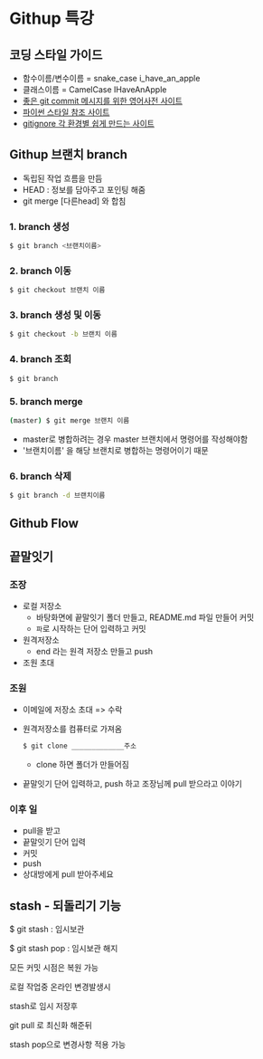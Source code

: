 # Githup 특강

## 코딩 스타일 가이드

- 함수이름/변수이름 = snake_case i_have_an_apple
- 클래스이름 = CamelCase             IHaveAnApple
- [좋은 git commit  메시지를 위한 영어사전 사이트](https://blog.ull.im/engineering/2019/03/10/logs-on-git.html)
- [파이썬 스타일 참조 사이트](https://www.python.org/dev/peps/pep-0008/)
- [gitignore 각 환경별 쉽게 만드는 사이트](https://www.toptal.com/developers/gitignore)

## Githup 브랜치 branch

- 독립된 작업 흐름을 만듬
- HEAD : 정보를 담아주고 포인팅 해줌
- git merge [다른head] 와 합침

### 1. branch 생성

```bash
$ git branch <브랜치이름>
```

### 2. branch 이동

```bash
$ git checkout 브랜치 이름
```

### 3. branch 생성 및 이동

```bash
$ git checkout -b 브랜치 이름
```

### 4. branch 조회

```bash
$ git branch
```

### 5. branch merge

```bash
(master) $ git merge 브랜치 이름
```

- master로 병합하려는 경우 master 브랜치에서 명령어를 작성해야함
- '브랜치이름' 을 해당 브랜치로 병합하는 명령어이기 때문

### 6. branch 삭제

```bash
$ git branch -d 브랜치이름
```



## Github Flow

 ## 끝말잇기

### 조장

- 로컬 저장소
  - 바탕화면에 끝말잇기 폴더 만들고, README.md 파일 만들어 커밋
  - `파`로 시작하는 단어 입력하고 커밋
- 원격저장소
  - end 라는 원격 저장소 만들고 push
- 조원 초대

### 조원

- 이메일에 저장소 초대 => 수락

- 원격저장소를 컴퓨터로 가져옴

  ```bash
  $ git clone _____________주소
  ```

  - clone 하면 폴더가 만들어짐

- 끝말잇기 단어 입력하고, push 하고 조장님께 pull 받으라고 이야기

### 이후 일

- pull을 받고
- 끝말잇기 단어 입력
- 커밋
- push
- 상대방에게 pull 받아주세요

## stash - 되돌리기 기능

$ git stash : 임시보관

$ git stash pop : 임시보관 해지

모든 커밋 시점은 복원 가능

로컬 작업중 온라인 변경발생시

stash로 임시 저장후

git pull 로 최신화 해준뒤

stash pop으로 변경사항 적용 가능











